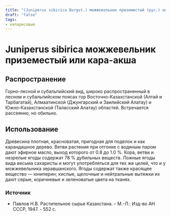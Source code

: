 ```yaml
---
title: "(Juniperus sibirica Burgst.) можжевельник приземистый (рус.) или кара-акша (каз.)"
draft: "false"
tags:
- кипарисовые
--- 
```

# Juniperus sibirica можжевельник приземестый или кара-акша
## Распространение
Горно-лесной и субальпийский вид, широко распространенный в лесном и субальпийском поясах гор Восточно-Казахстанской (Алтай и Тарбагатай), Алмаатинской (Джунгарский и Заилийский Алатау) и Южно-Казахстанской (Таласский Алатау) областей. Встречается рассеянно, но обильно. 
## Использование
Древесина плотная, красноватая, пригодная для поделок и как карандашное дерево. Ветви растения при отгонке с водяным паром дают эфирное масло, выход которого от 0.8 до 1.0 %. Кора, ветви и незрелые ягоды содержат 78 % дубильных веществ. Ложные ягоды вида весьма сахаристы и могут употребляться для тех же целей, что и у можжевельника зеравшанского. Ягоды содержат также красящее вещество — юниперин; кислые, щелочные и нейтральные вытяжки их дают серые, коричневые и зеленоватые цвета на тканях.
### Источник
* Павлов Н.В. Растительное сырье Казахстана. – М.-Л.: Изд-во АН СССР, 1947. - 552 с.
